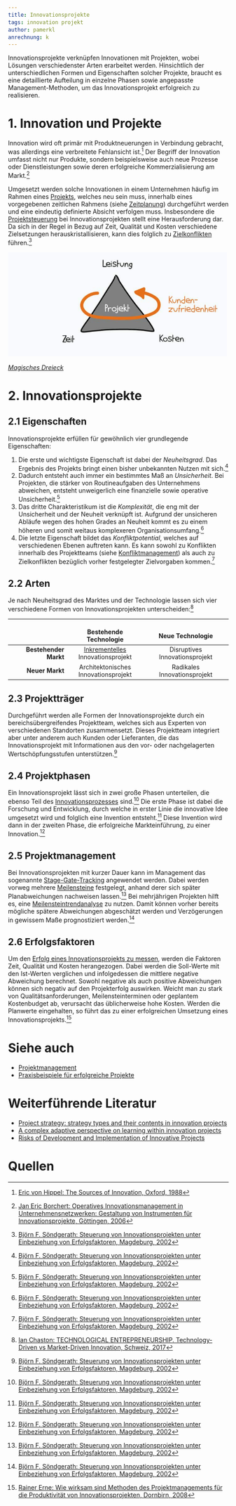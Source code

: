 ```yaml
---
title: Innovationsprojekte
tags: innovation projekt
author: pamerkl
anrechnung: k
---
```


Innovationsprojekte verknüpfen Innovationen mit Projekten, wobei Lösungen verschiedenster Arten erarbeitet werden. Hinsichtlich der unterschiedlichen Formen und Eigenschaften solcher Projekte, braucht es eine detaillierte Aufteilung in einzelne Phasen sowie angepasste Management-Methoden, um das Innovationsprojekt erfolgreich zu realisieren.

# 1.	Innovation und Projekte

Innovation wird oft primär mit Produktneuerungen in Verbindung gebracht, was allerdings eine verbreitete Fehlansicht ist.[^1] Der Begriff der Innovation umfasst nicht nur Produkte, sondern beispielsweise auch neue Prozesse oder Dienstleistungen sowie deren erfolgreiche Kommerzialisierung am Markt.[^2]

Umgesetzt werden solche Innovationen in einem Unternehmen häufig im Rahmen eines [Projekts](Projekt.md), welches neu sein muss, innerhalb eines vorgegebenen zeitlichen Rahmens (siehe [Zeitplanung](Zeitplanung.md)) durchgeführt werden und eine eindeutig definierte Absicht verfolgen muss. Insbesondere die [Projektsteuerung](Projektsteuerung.md) bei Innovationsprojekten stellt eine Herausforderung dar. Da sich in der Regel in Bezug auf Zeit, Qualität und Kosten verschiedene Zielsetzungen herauskristallisieren, kann dies folglich zu [Zielkonflikten](Zielkonflikte.md) führen.[^3]

<img src="Innovationsprojekte/magisches-dreieck-pm.jpg" alt="Magisches Dreieck" width="500"/>

*[Magisches Dreieck](Magisches_Dreieck.md)*

# 2.	Innovationsprojekte
## 2.1	Eigenschaften

Innovationsprojekte erfüllen für gewöhnlich vier grundlegende Eigenschaften:
1. Die erste und wichtigste Eigenschaft ist dabei der *Neuheitsgrad*. Das Ergebnis des Projekts bringt einen bisher unbekannten Nutzen mit sich.[^3]
2. Dadurch entsteht auch immer ein bestimmtes Maß an *Unsicherheit*. Bei Projekten, die stärker von Routineaufgaben des Unternehmens abweichen, entsteht unweigerlich eine finanzielle sowie operative Unsicherheit.[^3]
3. Das dritte Charakteristikum ist die *Komplexität*, die eng mit der Unsicherheit und der Neuheit verknüpft ist. Aufgrund der unsicheren Abläufe wegen des hohen Grades an Neuheit kommt es zu einem höheren und somit weitaus komplexeren Organisationsumfang.[^3]
4. Die letzte Eigenschaft bildet das *Konfliktpotential*, welches auf verschiedenen Ebenen auftreten kann. Es kann sowohl zu Konflikten innerhalb des Projektteams (siehe [Konfliktmanagement](Konfliktmanagement.md)) als auch zu Zielkonflikten bezüglich vorher festgelegter Zielvorgaben kommen.[^3]

## 2.2	Arten

Je nach Neuheitsgrad des Marktes und der Technologie lassen sich vier verschiedene Formen von Innovationsprojekten unterscheiden:[^4]

|         |<img width=150/><br>Bestehende Technologie|<img width=200/><br>Neue Technologie|
| -------------: | :-------------: | :-------------: |
|**Bestehender Markt**|[Inkrementelles](Increment.md)<br>Innovationsprojekt|Disruptives<br>Innovationsprojekt|
|**Neuer Markt**|Architektonisches<br>Innovationsprojekt|Radikales<br>Innovationsprojekt|

## 2.3	Projektträger

Durchgeführt werden alle Formen der Innovationsprojekte durch ein bereichsübergreifendes Projektteam, welches sich aus Experten von verschiedenen Standorten zusammensetzt. Dieses Projektteam integriert aber unter anderem auch Kunden oder Lieferanten, die das Innovationsprojekt mit Informationen aus den vor- oder nachgelagerten Wertschöpfungsstufen unterstützen.[^3]

## 2.4	Projektphasen

Ein Innovationsprojekt lässt sich in zwei große Phasen unterteilen, die ebenso Teil des [Innovationsprozesses](https://wirtschaftslexikon.gabler.de/definition/innovationsprozess-41599) sind.[^3]
Die erste Phase ist dabei die Forschung und Entwicklung, durch welche in erster Linie die innovative Idee umgesetzt wird und folglich eine Invention entsteht.[^3]
Diese Invention wird dann in der zweiten Phase, die erfolgreiche Markteinführung, zu einer Innovation.[^3]

## 2.5	Projektmanagement

Bei Innovationsprojekten mit kurzer Dauer kann im Management das sogenannte [Stage-Gate-Tracking](https://de.wikipedia.org/wiki/Stage-Gate-Modell#:~:text=Das%20Stage%2DGate%2DModell%20wurde,lediglich%20eine%20suboptimale%20Ber%C3%BCcksichtigung%20fanden.) angewendet werden. Dabei werden vorweg mehrere [Meilensteine](Meilensteine.md) festgelegt, anhand derer sich später Planabweichungen nachweisen lassen.[^3]
Bei mehrjährigen Projekten hilft es, eine [Meilensteintrendanalyse](Meilensteintrendanalyse.md) zu nutzen. Damit können vorher bereits mögliche spätere Abweichungen abgeschätzt werden und Verzögerungen in gewissem Maße prognostiziert werden.[^3]

## 2.6	Erfolgsfaktoren

Um den [Erfolg eines Innovationsprojekts zu messen](Erfolgsmessung.md), werden die Faktoren Zeit, Qualität und Kosten herangezogen. Dabei werden die Soll-Werte mit den Ist-Werten verglichen und infolgedessen die mittlere negative Abweichung berechnet. Sowohl negative als auch positive Abweichungen können sich negativ auf den Projekterfolg auswirken. Weicht man zu stark von Qualitätsanforderungen, Meilensteinterminen oder geplantem Kostenbudget ab, verursacht das üblicherweise hohe Kosten. Werden die Planwerte eingehalten, so führt das zu einer erfolgreichen Umsetzung eines Innovationsprojekts.[^5]



# Siehe auch

* [Projektmanagement](Projektmanagement.md)
* [Praxisbeispiele für erfolgreiche Projekte](Praxisbeispiele_erfolgreiche_Projekte.md)

# Weiterführende Literatur

* [Project strategy: strategy types and their contents in innovation projects](https://www.emerald.com/insight/content/doi/10.1108/17538370810846414/full/html?skipTracking=true)
* [A complex adaptive perspective on learning within innovation projects](https://www.emerald.com/insight/content/doi/10.1108/09696470310497177/full/html?casa_token=sGYcffGP2QIAAAAA:Y-vCtYQIiCmw0WQ_dl4H_jlzhjgFd4WTset6XZL2SJE84cjCv7_guhodcM4HHH2SJD4YEvr-ecyJzjLYnA21jSMyxinkMcO3R8rYa8020Jb6r3x7vRFl)
* [Risks of Development and Implementation of Innovative Projects](https://www.richtmann.org/journal/index.php/mjss/article/view/7373)

# Quellen

[^1]: [Eric von Hippel: The Sources of Innovation, Oxford, 1988](https://link.springer.com/content/pdf/10.1007/978-3-8349-9320-5_10.pdf)
[^2]: [Jan Eric Borchert: Operatives Innovationsmanagement in Unternehmensnetzwerken: Gestaltung von Instrumenten für Innovationsprojekte, Göttingen, 2006](https://books.google.de/books?hl=de&lr=&id=SBH_DwAAQBAJ&oi=fnd&pg=PR14&dq=innovationsprojekte&ots=ysHBRqOPqJ&sig=hWOvhN2a1oV1_59y_G0V0SzSxcU&redir_esc=y#v=onepage&q=innovationsprojekte&f=false)
[^3]: [ Björn F. Söndgerath: Steuerung von Innovationsprojekten unter Einbeziehung von Erfolgsfaktoren, Magdeburg, 2002](https://opendata.uni-halle.de/bitstream/1981185920/10766/1/bjosoendgerath.pdf)
[^4]: [Ian Chaston: TECHNOLOGICAL ENTREPRENEURSHIP. Technology-Driven vs Market-Driven Innovation, Schweiz, 2017](https://link.springer.com/content/pdf/10.1007%2F978-3-319-45850-2.pdf)
[^5]: [Rainer Erne: Wie wirksam sind Methoden des Projektmanagements für die Produktivität von Innovationsprojekten, Dornbirn, 2008](https://idp-lab.org/wp-content/uploads/IDP-Lab-Rainer-Erne-Wie-wirksam-sind-Methoden-des-Projektmanagements-f%C3%BCr-die-Produktivit%C3%A4t-von-Innovationsprojekten.pdf)

